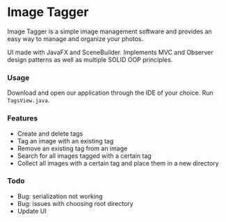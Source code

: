 # Image Tagger

Image Tagger is a simple image management software and provides an easy way to manage and organize your photos. 

UI made with JavaFX and SceneBuilder. Implements MVC and Observer design patterns as well as multiple SOLID OOP principles.

### Usage

Download and open our application through the IDE of your choice. Run ```TagsView.java```.

### Features

- Create and delete tags
- Tag an image with an existing tag
- Remove an existing tag from an image
- Search for all images tagged with a certain tag
- Collect all images with a certain tag and place them in a new directory

### Todo

- Bug: serialization not working
- Bug: issues with choosing root directory
- Update UI

